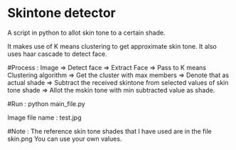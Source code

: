 # Skintone detector
A script in python to allot skin tone to a certain shade.

It makes use of K means clustering to get approximate skin tone. It also uses haar cascade to detect face.

#Process : 
Image => Detect face => Extract Face => Pass to K means Clustering algorithm => Get the cluster with max members => Denote that as actual shade => Subtract the received skintone from selected values of skin tone shade => Allot the mskin tone with min subtracted value as shade.

#Run :
python main_file.py

Image file name : test.jpg

#Note :
The reference skin tone shades that I have used are in the file skin.png
You can use your own values.